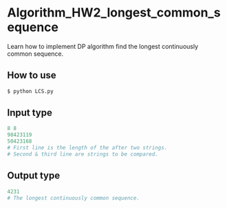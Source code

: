 # Algorithm_HW2_longest_common_sequence
Learn how to implement DP algorithm find the longest  continuously common sequence.

## How to use
```bash
$ python LCS.py
```
## Input type
```py
8 8
98423119
50423168
# First line is the length of the after two strings.
# Second & third line are strings to be compared.
```
## Output type
```py
4231
# The longest continuously common sequence.
```

